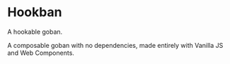 # Hookban

A hookable goban.

A composable goban with no dependencies, made entirely with Vanilla JS and Web Components.
